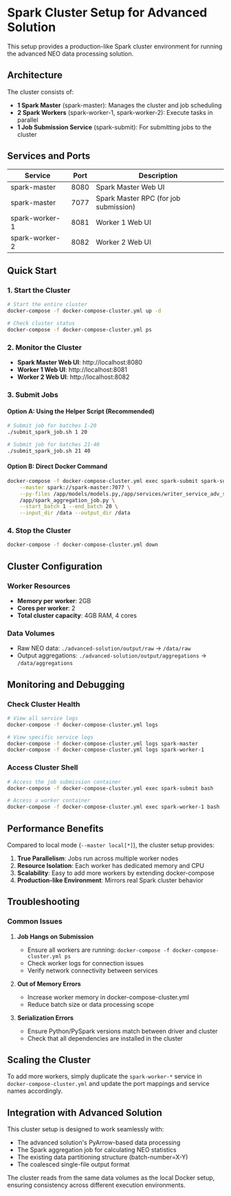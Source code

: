 # Spark Cluster Setup for Advanced Solution

This setup provides a production-like Spark cluster environment for running the advanced NEO data processing solution.

## Architecture

The cluster consists of:
- **1 Spark Master** (spark-master): Manages the cluster and job scheduling
- **2 Spark Workers** (spark-worker-1, spark-worker-2): Execute tasks in parallel
- **1 Job Submission Service** (spark-submit): For submitting jobs to the cluster

## Services and Ports

| Service | Port | Description |
|---------|------|-------------|
| spark-master | 8080 | Spark Master Web UI |
| spark-master | 7077 | Spark Master RPC (for job submission) |
| spark-worker-1 | 8081 | Worker 1 Web UI |
| spark-worker-2 | 8082 | Worker 2 Web UI |

## Quick Start

### 1. Start the Cluster

```bash
# Start the entire cluster
docker-compose -f docker-compose-cluster.yml up -d

# Check cluster status
docker-compose -f docker-compose-cluster.yml ps
```

### 2. Monitor the Cluster

- **Spark Master Web UI**: http://localhost:8080
- **Worker 1 Web UI**: http://localhost:8081  
- **Worker 2 Web UI**: http://localhost:8082

### 3. Submit Jobs

#### Option A: Using the Helper Script (Recommended)

```bash
# Submit job for batches 1-20
./submit_spark_job.sh 1 20

# Submit job for batches 21-40
./submit_spark_job.sh 21 40
```

#### Option B: Direct Docker Command

```bash
docker-compose -f docker-compose-cluster.yml exec spark-submit spark-submit \
    --master spark://spark-master:7077 \
    --py-files /app/models/models.py,/app/services/writer_service_adv_sol.py \
    /app/spark_aggregation_job.py \
    --start_batch 1 --end_batch 20 \
    --input_dir /data --output_dir /data
```

### 4. Stop the Cluster

```bash
docker-compose -f docker-compose-cluster.yml down
```

## Cluster Configuration

### Worker Resources
- **Memory per worker**: 2GB
- **Cores per worker**: 2
- **Total cluster capacity**: 4GB RAM, 4 cores

### Data Volumes
- Raw NEO data: `./advanced-solution/output/raw` → `/data/raw`
- Output aggregations: `./advanced-solution/output/aggregations` → `/data/aggregations`

## Monitoring and Debugging

### Check Cluster Health
```bash
# View all service logs
docker-compose -f docker-compose-cluster.yml logs

# View specific service logs
docker-compose -f docker-compose-cluster.yml logs spark-master
docker-compose -f docker-compose-cluster.yml logs spark-worker-1
```

### Access Cluster Shell
```bash
# Access the job submission container
docker-compose -f docker-compose-cluster.yml exec spark-submit bash

# Access a worker container
docker-compose -f docker-compose-cluster.yml exec spark-worker-1 bash
```

## Performance Benefits

Compared to local mode (`--master local[*]`), the cluster setup provides:

1. **True Parallelism**: Jobs run across multiple worker nodes
2. **Resource Isolation**: Each worker has dedicated memory and CPU
3. **Scalability**: Easy to add more workers by extending docker-compose
4. **Production-like Environment**: Mirrors real Spark cluster behavior

## Troubleshooting

### Common Issues

1. **Job Hangs on Submission**
   - Ensure all workers are running: `docker-compose -f docker-compose-cluster.yml ps`
   - Check worker logs for connection issues
   - Verify network connectivity between services

2. **Out of Memory Errors**
   - Increase worker memory in docker-compose-cluster.yml
   - Reduce batch size or data processing scope

3. **Serialization Errors**
   - Ensure Python/PySpark versions match between driver and cluster
   - Check that all dependencies are installed in the cluster

## Scaling the Cluster

To add more workers, simply duplicate the `spark-worker-*` service in `docker-compose-cluster.yml` and update the port mappings and service names accordingly.

## Integration with Advanced Solution

This cluster setup is designed to work seamlessly with:
- The advanced solution's PyArrow-based data processing
- The Spark aggregation job for calculating NEO statistics
- The existing data partitioning structure (batch-number=X-Y)
- The coalesced single-file output format

The cluster reads from the same data volumes as the local Docker setup, ensuring consistency across different execution environments.



